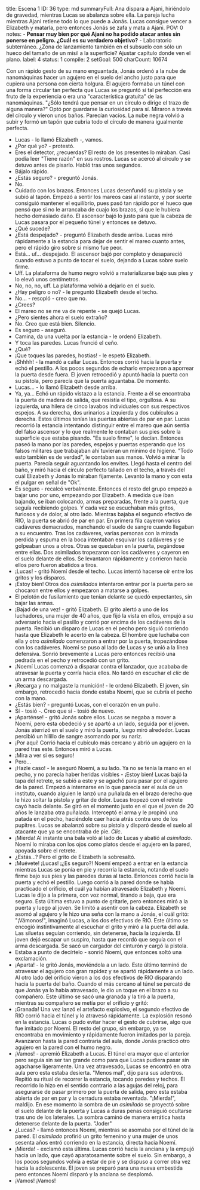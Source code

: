 title:          Escena 1
ID:             36
type:           md
summaryFull:    Ana dispara a Ajani, hiriéndolo de gravedad, mientras Lucas se abalanza sobre ella. La pareja lucha mientras Ajani retiene todo lo que puede a Jonás. Lucas consigue vencer a Elizabeth y matarla, pero entonces Jonás se zafa y mata a Ajani.
POV:            0
notes:          - **Pensar muy bien por qué Ajani no ha podido atacar antes sin ponerse en peligro. ¿Cuál es su verdadero objetivo?**
                - Laboratorio subterráneo. ¿Zona de lanzamiento también en el subsuelo con sólo un hueco del tamaño de un misil a la superficie? Ajustar capítulo donde ven el plano.
label:          4
status:         1
compile:        2
setGoal:        500
charCount:      10674


Con un rápido gesto de su mano enguantada, Jonás ordenó a la nube de nanomáquinas hacer un agujero en el suelo del ancho justo para que cupiera una persona con cierta holgura.
El agujero formaba un túnel con una forma circular tan perfecta que Lucas se preguntó si tal perfección era fruto de la experiencia o era una "característica gratuita" de las nanomáquinas.
"¿Sólo tendrá que pensar en un círculo o dirige el trazo de alguna manera?"
Optó por guardarse la curiosidad para sí.
Miraron a través del círculo y vieron unos baños. Parecían vacíos.
La nube negra volvió a subir y formó un tapón que cubría todo el círculo de manera igualmente perfecta.
- Lucas - lo llamó Elizabeth -, vamos.
- ¿Por qué yo? - protestó.
- Eres el detector, ¿recuerdas?
El resto de los presentes lo miraban. Casi podía leer "Tiene razón" en sus rostros.
Lucas se acercó al círculo y se detuvo antes de pisarlo. Habló tras unos segundos.
- Bájalo rápido.
- ¿Estás seguro? - preguntó Jonás.
- No.
- Cuidado con los brazos.
Entonces Lucas desenfundó su pistola y se subió al tapón. Empezó a sentir los mareos casi al instante, y por suerte consiguió mantener el equilibrio, pues pasó tan rápido por el hueco que pensó que si no le arrancaba de cuajo los brazos, sí que le hubiera hecho demasiado daño.
El ascensor bajó lo justo para que la cabeza de Lucas pasara por el pequeño túnel y entonces se detuvo.
- ¿Qué sucede?
- ¿Está despejado? - preguntó Elizabeth desde arriba.
Lucas miró rápidamente a la estancia para dejar de sentir el mareo cuanto antes, pero el rápido giro sobre si mismo fue peor.
- Está... uf... despejado.
El ascensor bajó por completo y desapareció cuando estuvo a punto de tocar el suelo, dejando a Lucas sobre suelo firme.
- Uff.
La plataforma de humo negro volvió a materializarse bajo sus pies y lo elevó unos centímetros.
- No, no, no, uff.
La plataforma volvió a dejarlo en el suelo.
- ¿Hay peligro o no? - le preguntó Elizabeth desde el techo.
- No... - resopló - creo que no.
- ¿Crees?
- El mareo no se me va de repente - se quejó Lucas.
- ¿Pero sientes ahora el suelo extraño?
- No. Creo que está bien.
Silencio.
- Es seguro - aseguró.
- Camina, da una vuelta por la estancia - le ordenó Elizabeth.
- Y toca las paredes.
Lucas frunció el ceño.
- ¿Qué?
- ¡Que toques las paredes, hostias! - le espetó Elizabeth.
- ¡Shhhh! - la mandó a callar Lucas.
Entonces corrió hacia la puerta y echó el pestillo. A los pocos segundos de echarlo empezaron a aporrear la puerta desde fuera.
El joven retrocedió y apuntó hacia la puerta con su pistola, pero parecía que la puerta aguantaba.
De momento.
- Lucas... - lo llamó Elizabeth desde arriba.
- Ya, ya...
Echó un rápido vistazo a la estancia. Frente a él se encontraba la puerta de madera de salida, que resistía el tipo, orgullosa. A su izquierda, una hilera de cinco lavabos individuales con sus respectivos espejos. A su derecha, dos urinarios a izquierda y dos cubículos a derecha. Estos últimos tenían las puertas abiertas de par en par. 
Lucas recorrió la estancia intentando distinguir entre el mareo que aún sentía del falso ascensor y lo que realmente le contaban sus pies sobre la superficie que estaba pisando.
"Es suelo firme", le decían.
Entonces paseó la mano por las paredes, espejos y puertas esperando que los falsos militares que trabajaban ahí tuvieran un mínimo de higiene.
"Todo esto también es de verdad", le contaban sus manos.
Volvió a mirar la puerta. Parecía seguir aguantando los envites.
Llegó hasta el centro del baño, y miró hacia el círculo perfecto tallado en el techo, a través del cuál Elizabeth y Jonás lo miraban fijamente.
Levantó la mano y con esta el pulgar en señal de "Ok".
- Es seguro - recalcó verbalmente.
Entonces el resto del grupo empezó a bajar uno por uno, empezando por Elizabeth. A medida que iban bajando, se iban colocando, armas preparadas, frente a la puerta, que seguía recibiendo golpes.
Y cada vez se escuchaban más gritos, furiosos y de dolor, al otro lado.
Mientras bajaba el segundo efectivo de RIO, la puerta se abrió de par en par. En primera fila cayeron varios cadáveres demacrados, manchando el suelo de sangre cuando llegaban a su encuentro.
Tras los cadáveres, varias personas con la mirada perdida y espuma en la boca intentaban esquivar los cadáveres y se golpeaban unos a otros. Otras se quedaban en la puerta, pegándose entre ellas.
Dos asimilados tropezaron con los cadáveres  y cayeron en el suelo delante de ellos. Se levantaron rápidamente y corrieron hacia ellos pero fueron abatidos a tiros.
- ¡Lucas! - gritó Noemí desde el techo.
Lucas intentó hacerse oír entre los gritos y los disparos.
- ¡Estoy bien!
Otros dos *asimilados* intentaron entrar por la puerta pero se chocaron entre ellos y empezaron a matarse a golpes.
- El pelotón de fusilamiento que tenían delante se quedó expectantes, sin bajar las armas.
- ¡Bajad de una vez! - gritó Elizabeth.
El grito alertó a uno de los luchadores, una mujer de 40 años, que fijó la vista en ellos, empujó a su adversario hacia el pasillo y corrió por encima de los cadáveres de la puerta. Recibió un disparo de Lucas en el pecho pero siguió corriendo hasta que Elizabeth le acertó en la cabeza.
El hombre que luchaba con ella y otro *asimilado* comenzaron a entrar por la puerta, tropezándose con los cadáveres.
Noemí se puso al lado de Lucas y se unió a la línea defensiva. Sonrió brevemente a Lucas pero entonces recibió una pedrada en el pecho y retrocedió con un grito.
- ¡Noemí
Lucas comenzó a disparar contra el lanzador, que acababa de atravesar la puerta y corría hacia ellos. No tardó en escuchar el *clic* de un arma descargada.
- ¡Recarga y no malgaste la munición! - le ordenó Elizabeth.
El joven, sin embargo, retrocedió hacia donde estaba Noemí, que se cubría el pecho con la mano.
- ¿Estás bien? - preguntó Lucas, con el corazón en un puño.
- Sí - tosió -. Creo que sí - tosió de nuevo.
- ¡Aparténse! - gritó Jonás sobre ellos.
Lucas se negaba a mover a Noemí, pero esta obedeció y se apartó a un lado, seguida por el joven.
Jonás aterrizó en el suelo y miró la puerta, luego miró alrededor. Lucas percibió un hilillo de sangre asomando por su nariz.
- ¡Por aquí!
Corrió hacia el cubículo más cercano y abrió un agujero en la pared tras este. Entonces miró a Lucas.
- ¡Mira a ver si es seguro!
- Pero...
- ¡Hazle caso! - le aseguró Noemí, a su lado. Ya no se tenía la mano en el pecho, y no parecía haber heridas visibles - ¡Estoy bien!
Lucas bajó la tapa del retrete, se subió a este y se agachó para pasar por el agujero de la pared.
Empezó a internarse en lo que parecía ser el aula de un instituto, cuando alguien le lanzó una puñalada en el brazo derecho que le hizo soltar la pistola y gritar de dolor.
Lucas tropezó con el retrete cayó hacia delante. Se giró en el momento justo en el que el joven de 20 años le lanzaba otra puñalada. Interceptó el arma y le propinó una patada en el pecho, haciéndole caer hacia atrás contra uno de los pupitres.
Lucas se abalanzó sobre su pistola y disparó desde el suelo al atacante que ya se encontraba de pie.
*Clic*.
- ¡Mierda!
Al instante una bala voló al lado de Lucas y abatió al *asimilado*. Noemí lo miraba con los ojos como platos desde el agujero en la pared, apoyada sobre el retrete.
- ¿Estás...?
Pero el grito de Elizabeth la sobresaltó.
- ¡Muévete! ¡Lucas! ¡¿Es seguro?!
Noemí empezó a entrar en la estancia mientras Lucas se ponía en pie y recorría la estancia, notando el suelo firme bajo sus pies y las paredes duras al tacto.
Entonces corrió hacia la puerta y echó el pestillo. Luego corrió a la pared donde se había practicado el orificio, el cuál ya habían atravesado Elizabeth y Noemí. Lucas le dijo a la primera, con voz normal, tirando a baja, que era seguro.
Esta última estuvo a punto de gritarle, pero entonces miró a la puerta y luego al joven. Se limitó a asentir con la cabeza.
Elizabeth se asomó al agujero y le hizo una seña con la mano a Jonás, el cuál gritó: "¡Vámonos!", imaginó Lucas, a los dos efectivos de RIO. Este último se encogió instintivamente al escuchar el grito y miró a la puerta del aula. Las siluetas seguían corriendo, sin detenerse, hacia la izquierda. El joven dejó escapar un suspiro, hasta que recordó que seguía con el arma descargada. Se sacó un cargador del cinturón y cargó la pistola.
- Estaba a punto de decírtelo - sonrió Noemí, que entonces soltó una exclamación.
- ¡Aparta! - le gritó Jonás, moviéndola a un lado.
Este último terminó de atravesar el agujero con gran rapidez y se apartó rápidamente a un lado. Al otro lado del orificio vieron a los dos efectivos de RIO disparando hacia la puerta del baño. Cuando el más cercano al túnel se percató de que Jonás ya lo había atravesado, le dio un toque en el brazo a su compañero.
Este último se sacó una granada y la tiró a la puerta, mientras su compañero se metía por el orificio y gritó:
- ¡Granada!
Una vez lanzó el artefacto explosivo, el segundo efectivo de RIO corrió hacia el túnel y lo atravesó rápidamente.
La explosión resonó en la estancia. Lucas o pudo evitar hacer el gesto de cubrirse, algo que fue imitado por Noemí.
El resto del grupo, sin embargo, ya se encontraba en movimiento y rápidamente fueron imitados por la pareja.
Avanzaron hasta la pared contraria del aula, donde Jonás practicó otro agujero en la pared con el humo negro.
- ¡Vamos! - apremió Elizabeth a Lucas.
El túnel era mayor que el anterior pero seguía sin ser tan grande como para que Lucas pudiera pasar sin agacharse ligeramente. Una vez atravesado, Lucas se encontró en otra aula pero esta estaba desierta.
"Menos mal", dijo para sus adentros.
Repitió su ritual de recorrer la estancia, tocando paredes y techos. El recorrido lo hizo en el sentido contrario a las agujas del reloj, para asegurarse de pasar primero por la puerta de salida, pero esta estaba abierta de par en par y la cerradura estaba reventada.
"¡Mierda!", maldijo.
En ese momento la sombra de un *asimilado* se proyectó sobre el suelo delante de la puerta y Lucas a duras penas consiguió ocultarse tras uno de los laterales. La sombra caminó de manera errática hasta detenerse delante de la puerta.
"Joder"
- ¿Lucas? - llamó entonces Noemí, mientras se asomaba por el túnel de la pared.
El *asimilado* profirió un grito femenino y una mujer de unos sesenta años entró corriendo en la estancia, directa hacia Noemí.
- ¡Mierda! - exclamó esta última.
Lucas corrió hacia la anciana y la empujó hacia un lado, que cayó aparatosamente sobre el suelo. Sin embargo, a los pocos segundos volvía a estar de pie y se dispuso a correr otra vez hacia la adolescente. El joven se preparó para una nueva embestida pero entonces Noemí disparó y la anciana se desplomó.
- ¡Vamos! ¡Vamos!